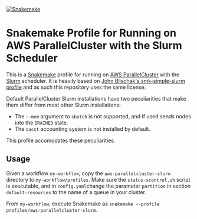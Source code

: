 [![Snakemake](https://img.shields.io/badge/snakemake-≥7.0.0-brightgreen.svg)](https://snakemake.github.io)

# Snakemake Profile for Running on AWS ParallelCluster with the Slurm Scheduler

This is a [Snakemake](https://snakemake.github.io/) profile for running on [AWS ParallelCluster](https://docs.aws.amazon.com/parallelcluster) with the [Slurm](https://slurm.schedmd.com/documentation.html) scheduler.
It is heavily based on [John Blischak's smk-simple-slurm profile](https://github.com/jdblischak/smk-simple-slurm) and as such this repository uses the same license.

Default ParallelCluster Slurm installations have two peculiarities that make them differ from most other Slurm installations:
- The `--mem` argument to `sbatch` is not supported, and if used sends nodes into the `DRAINED` state.
- The `sacct` accounting system is not installed by default.

This profile accomodates these peculiarities.


## Usage

Given a workflow `my-workflow`, copy the `aws-parallelcluster-slurm` directory to `my-workflow/profiles`.
Make sure the `status-scontrol.sh` script is executable, and in `config.yaml`change the parameter `partition`
in section `default-resources` to the name of a queue in your cluster.

From `my-workflow`, execute Snakemake as `snakemake --profile profiles/aws-parallelcluster-slurm`.
